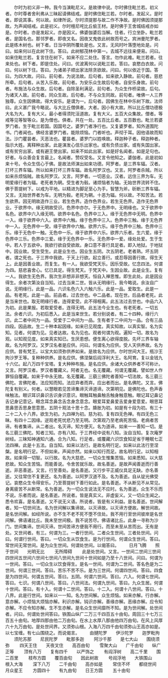 <!-- { "loadSidebar": true } -->
　　尔时为初义非一种。我今当演毗尼义。是故律中说。尔时佛住毗兰若。初义者。尔时尊者舍利弗从三昧起请佛结戒。是时佛住毗兰若。尔时者。发起义。是时者。即说其事。何以故。如律所说。尔时须提那与故二作不净故。是时佛因须提那故。为声闻结戒。此是初义。尔时檀尼咤比丘偷王材。是时佛于王舍城结戒亦如是。尔时者。亦是发起义。亦是因义。佛婆伽婆后当解。住者。行立坐卧。毗兰若者。是国名也。那邻罗者。即夜叉名。因夜叉鬼依此树故而号之。宾洲曼陀罗者。此是练木树也。树下者。日当中阴所覆处是也。又言。无风时叶落堕地处是。问曰。如来何以在此树下住。答曰。此树郁茂林中第一。去城不远往来便易。问曰。如来住毗兰若。复言住在树下。如来不应二处住。答言。勿作此难。毗兰若者。往来处也。树下者。即是住处。问曰。优波离何以说毗兰若。答曰。哀愍白衣故。问曰。何以树下住。答曰。为诸弟子顺出家法除贪欲故。问曰。何以依近于国。答曰。为四大故。问曰。前句者。为说法故。后句者。如来欲入静故。前句者。慈悲所牵。后句者。从苦入乐故。前句者。为安乐众生故后句者。自安乐身故。前句者。布施法与众生故。后句者。自除圣利满足。前句者。为众生作桥梁故。后句。为诸天人故。前句者。同众生故。后句者。不与众生同故。前句者。唯佛一人三界独尊。众生因佛故。得大安乐。是谓为一。后句者。因佛生在林中乐树下故。法师曰。此义甚广我今略说。与大比丘僧俱者。大者。因小有大故。所以比丘僧功德极大名为大。复有大义。最小者得须陀洹道故。复有大义。五百大众集故。僧者。等戒等见等智等众。是为僧也。俱者。共在一处。五百比丘者。五百数也。毗兰若婆罗门者。生于毗兰若国。因国号之。婆罗门者净行也。又复婆罗者。知外道围陀书。门者闻也。佛经言婆罗门者。能除烦恼。门者听也。声彻于耳。因他语故而知法。沙门瞿昙者。灭恶法也。瞿昙者。婆罗门以姓唤故。释迦种子者。释迦种者。指示大姓。离释种出家。此是演发心信乐出家也。或有负债出家。或有失国出家。或有贫穷出家。或有避王使出家。如来不如此出家。如是好名闻者。如是足句也。好者。与众善会复言最上。名闻者。赞叹受名。又言令他知之。婆伽者。此是初如来十号。令众生信心于佛。是故法师演出如来功德。阿罗者。是三界车辐。汉者。打坏三界车辐。所以如来打坏三界车辐。故名阿罗汉也。又言。阿罗者杀贼。所以如来杀烦恼贼。故名阿罗汉。又言。阿罗者。一切恶业。汉者。远住三界为车。无明爱缘行者为辐。老死者为辋。受生者为毂。诸烦恼者为轴。无始世界流转不住。佛于菩提树下。以戒为平地。以精进为脚足至心为手。智慧为斧。斫断三界车辐。又言。无始世界者为车。无明为毂。老死为辋。十恶为辐。何以故。不知苦法。若生欲界。因无明故造作三业。若生色界。造作色界业。若生无色界。造作无色界业。于欲界中。缘无明故受识。色界中亦尔。于无色界中。无明缘也。又于欲界中名色。欲界中六入缘无明。欲界中名色。色界中三入。缘于无色界中无明。色界中一入。缘于欲界中六入。欲界中六触。缘于色界中三入。色界中三触。缘于无色界中一入。无色界中一受。缘于欲界中六触。欲界六乐。缘于色界中三触。色界中三乐。缘于无色中一触。无色中一乐。缘于欲界中六乐。欲界六乐者。生六爱。缘于色界中三乐。色界中三爱。缘于无色界中一乐。无色界中一爱。缘处处爱。生于生中。若人于五欲中。我欲行欲自受欲故。身口意不善行具足者。即入地狱。于地狱中。因业故。受生受生。此是业生也。因业生五阴。次五阴老。老者熟。坏五阴者。谓之死也。于三界中我欲。于天上行欲。起立善行。或忍辱因善行故。得生天上。此是因善业故。而复生。有一人。我欲受梵天乐。因乐受故。忆念四法。何谓为四。慈悲喜舍心。忆已具足。得生梵天。于梵天中。生因业故。此是业生。复有一人。我欲生无色界。我次生非想非非想天。恒自入禅思惟。即生此处。此是因业得生。余者次第汝自当知。过去当来二世。皆从无明缘行。我今略说。余汝自广说。无明缘行。此是一品。六识名色六入六触六乐。此是一品。爱取生。此是一品。有老死。此是一品。前品者。过去世也。中二品者。现在世。后品者老死。此是当来世也。取无明缘行者。连得爱受。此不得相离。此五法过去世也。中品六入为初。此是果报。若取爱受者。连得无明。此五法今业生也。有老死者。一切五法。余者六识。为初后悉入。此是当来世生。若分别说者。有二十四种。缘行六识。此二者中间为一品。受爱于二中间为一品。生有者于二中间为一品。合有三品四段。因品故。生二十种本起因缘。如来已见观度。真实知故。以真实智。名为实知。见者。何谓为见。见者达故。名为见也。观者何谓为观。遍知一切。故名为观。以知观见度。如来真实知已。生厌患想。便生离心欲得度脱。先坏三界车轴故。名为阿罗汉。又罗汉名者是应供。问曰。何谓名为应供。受人天供养故。名为应供。昔有梵王。以宝大如须弥供养如来。是故名为应供。尔时世间大王。瓶沙王拘沙罗王等。复种种供养。是名应供。佛涅槃后阎浮利大王。名阿育。复以金钱九十六亿。起八万四千宝塔。复大种种布施。是名应供。余诸大众供养者不可称计。又言。阿罗汉者。罗汉者覆藏义。阿者无也。名无覆藏。何谓无覆藏。譬如世人作罪恒自覆藏。如来于中永无故。名无覆藏。三藐三佛陀者善知一切法故。名三藐三佛陀。言佛陀者。法应知而知。法应弃者而弃。应出者而出。是名佛陀。又言。佛陀复有别义。何者。以慧眼若见苦谛集谛灭谛道谛。次第明见。是佛陀也。色声香味触法。眼识耳识鼻识舌识身识意识。眼触耳触鼻触舌触身触意触。眼记耳记鼻记舌记身记意记。眼念耳念鼻念舌念身念意念。眼爱耳爱鼻爱舌爱身爱意爱。眼思耳思鼻思舌思身思意思。五阴十观法十思十念。胮胀为初。如是有十段为初。有三十二十二入十八界。欲生为初。九四禅为初。慈为初。复有四无色禅。有四无色三昧。有四十二因缘。逆观老死忧悲乃至无明。次第观乃至老病死苦恼。老病者苦谛。有者集谛。从二者出。名灭谛。知方便灭。名为道谛。如来一一善知一切。是名三藐三佛陀。知者三知。亦有八知。于三界经中说有八知。汝自当知。复次庵罗树经。三昧知神通知六通。合为八知。行足者。或覆藏六识饮食知足省于睡眠七正法四禅。此是十五法。自当知。如来以法行。是故名明行足。如来以此法行至涅槃。是名明行足。不但如来。声闻亦然。如来以知行而足。故名明行足。以知相故。如来得一切智。以行故。名为大慈悲。一切众生惟集苦恼。如来悉知。以大慈悲故。知众生苦恼。而能善说。令舍苦就乐故。故名善逝。是故声闻善逝而行善逝。非恶善逝。又言。行至善处。是名善逝。又行步平正威仪具足无缺。亦名善逝。又往常住不复更还。名为善逝。以阿罗汉道不及。名为善逝。自从锭光佛受记。哀愍众生令得安乐。乃至菩提树下善行如此。是名善逝。不从断见不从常见。身离疲苦不从断常。名为善逝。为一切众生说法无不应时。名为善逝。众生不乐而不说。乐者而说。是名善逝。所说者。皆是真实义。非虚妄义。又一切众生闻之。悉令欢喜。是名善逝。又不说无义语。所说者。皆是有义利益。是名善逝。世间解者。知一切世间法。名为世间解以集谛故。以灭谛故。以灭谛方便故。解世间故。是名世间解。如经所说。亦不生不老不死不堕不住处。我不用行至世间彼岸是名世间解。佛语诸比丘。我未至世间极。我不说苦尽。佛语诸比丘。此身一寻称为沙门。世间集谛。世间灭谛。世间苦谛方便我不用行。而至未至从苦而出。无有是处。又世间者。有三。何谓为三。一者行世间。二者众生世间。三者处世间。问曰。何谓行世间。答曰。一切众生从饮食生。是为行世间。何谓众生世间。答曰。常世间无常世间。是为众生世间。何谓处世间。以偈答曰。
　　日月飞腾　　照于世间　　光明无比
　　无所障碍
　　此是处世间。又言。一世间二世间三世间四世间五世间六世间七世间八世间九世间十世间如是乃至十八世间。问曰。何谓为一世间。答曰。一切众生以饮食得生。是名一世间。何谓为二世间。答名色是为二世间。何谓三世间。答曰。苦乐不苦不乐。是为三世间。何谓四世间。答曰。四食是为四世间。何谓五世间。答曰。五阴。何谓六世间。答曰。六入。何谓七世间。答曰。七识。何谓八世间。答曰。八世间法。何谓九世间。答曰。九众生居。何谓十世间。答曰。有十入。何谓十二世间。答曰。十二入。何谓十八世间。答曰。十八界。此是行世间。如来以一一知。名为世间解。众生烦恼。如来亦解。行亦解。意亦解。小烦恼大烦恼亦解。利识亦解。钝识亦解。善缘亦解。恶缘亦解。应令知亦解。不应令知亦解。生不生亦解。是名众生世间靡所不知。是为世间解。处世间者。问曰。何谓处世间答曰。铁围山纵广二万三千四百五十由旬。周回三十七万三百五十由旬。地厚四那由他二万由旬。在水上水厚八那由他四万由旬。在风上风厚六十九万由旬。是处世间界。又须弥山根。入海八万四千由旬须弥山王高亦如是。以七宝缠。有七山围绕之。而说偈言。
　　由揵陀罗　　伊沙陀罗　　迦罗毗拘
　　须陀苏那　　尼民陀罗　　毗那多迦
　　阿沙千那　　是七大山　　围绕须弥
　　四天王住　　天夜叉住　　高百由旬
　　雪聚大山　　广千由旬　　纵广正等
　　顶有八万　　复有四千　　以严饰之
　　有阎浮树　　高二千里　　围二百里
　　枝布方圆　　覆百由旬　　因此树故
　　号阎浮地　　大铁围山　　根入大海
　　深下八万　　二千由旬　　高亦如是
　　常住不坏　　都绕世间　　月众星王
　　方圆四十　　有九由旬　　日王方圆
　　五十由旬
